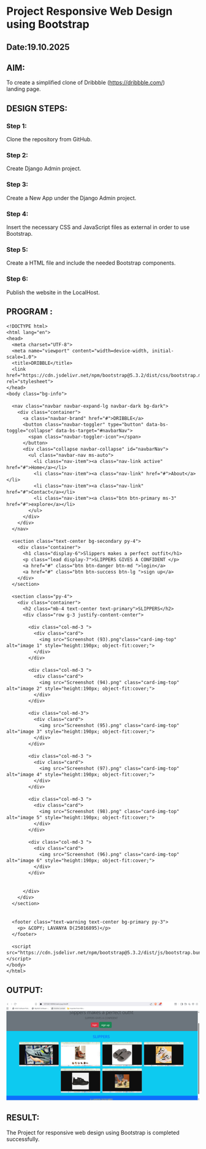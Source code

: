 # Project Responsive Web Design using Bootstrap
## Date:19.10.2025

## AIM:
To create a simplified clone of Dribbble (https://dribbble.com/) landing page.


## DESIGN STEPS:

### Step 1:
Clone the repository from GitHub.

### Step 2:
Create Django Admin project.

### Step 3:
Create a New App under the Django Admin project.

### Step 4:
Insert the necessary CSS and JavaScript files as external in order to use Bootstrap.

### Step 5:
Create a HTML file and include the needed Bootstrap components.

### Step 6:
Publish the website in the LocalHost.

## PROGRAM :
```
<!DOCTYPE html>
<html lang="en">
<head>
  <meta charset="UTF-8">
  <meta name="viewport" content="width=device-width, initial-scale=1.0">
  <title>DRIBBLE</title>
  <link href="https://cdn.jsdelivr.net/npm/bootstrap@5.3.2/dist/css/bootstrap.min.css" rel="stylesheet">
</head>
<body class="bg-info">

  <nav class="navbar navbar-expand-lg navbar-dark bg-dark">
    <div class="container">
      <a class="navbar-brand" href="#">DRIBBLE</a>
      <button class="navbar-toggler" type="button" data-bs-toggle="collapse" data-bs-target="#navbarNav">
        <span class="navbar-toggler-icon"></span>
      </button>
      <div class="collapse navbar-collapse" id="navbarNav">
        <ul class="navbar-nav ms-auto">
          <li class="nav-item"><a class="nav-link active" href="#">Home</a></li>
          <li class="nav-item"><a class="nav-link" href="#">About</a></li>
          <li class="nav-item"><a class="nav-link" href="#">Contact</a></li>
          <li class="nav-item"><a class="btn btn-primary ms-3" href="#">explore</a></li>
        </ul>
      </div>
    </div>
  </nav>

  <section class="text-center bg-secondary py-4">
    <div class="container">
      <h1 class="display-6">Slippers makes a perfect outfit</h1>
      <p class="lead display-7">SLIPPERS GIVES A CONFIDENT </p>
      <a href="#" class="btn btn-danger btn-md ">login</a>
      <a href="#" class="btn btn-success btn-lg ">sign up</a>
    </div>
  </section>

  <section class="py-4">
    <div class="container">
      <h2 class="mb-4 text-center text-primary">SLIPPERS</h2>
      <div class="row g-3 justify-content-center">
        
        <div class="col-md-3 ">
          <div class="card">
            <img src="Screenshot (93).png"class="card-img-top" alt="image 1" style="height:190px; object-fit:cover;">
          </div>
        </div>

        <div class="col-md-3 ">
          <div class="card">
            <img src="Screenshot (94).png" class="card-img-top" alt="image 2" style="height:190px; object-fit:cover;">
          </div>
        </div>

        <div class="col-md-3">
          <div class="card">
            <img src="Screenshot (95).png" class="card-img-top" alt="image 3" style="height:190px; object-fit:cover;">
          </div>
        </div>

        <div class="col-md-3 ">
          <div class="card">
            <img src="Screenshot (97).png" class="card-img-top" alt="image 4" style="height:190px; object-fit:cover;">
          </div>
        </div>

        <div class="col-md-3 ">
          <div class="card">
            <img src="Screenshot (98).png" class="card-img-top" alt="image 5" style="height:190px; object-fit:cover;">
          </div>
        </div>

        <div class="col-md-3 ">
          <div class="card">
            <img src="Screenshot (96).png" class="card-img-top" alt="image 6" style="height:190px; object-fit:cover;">
          </div>
        </div>


      </div>
    </div>
  </section>


  <footer class="text-warning text-center bg-primary py-3">
    <p> &COPY; LAVANYA D(25016895)</p>
  </footer>

  <script src="https://cdn.jsdelivr.net/npm/bootstrap@5.3.2/dist/js/bootstrap.bundle.min.js"></script>
</body>
</html>
```

## OUTPUT:
![alt text](<Screenshot 2025-10-19 231310.png>)

## RESULT:
The Project for responsive web design using Bootstrap is completed successfully.
